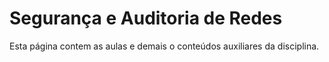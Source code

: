 # Segurança e Auditoria de Redes

Esta página contem as aulas e demais o conteúdos auxiliares da disciplina.